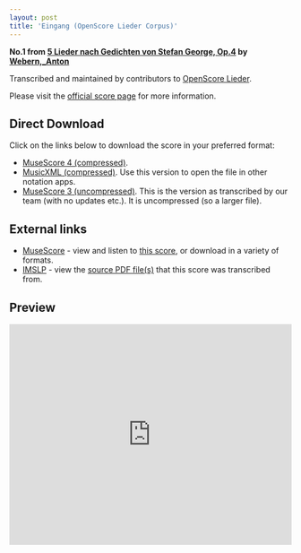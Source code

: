 ```yaml
---
layout: post
title: 'Eingang (OpenScore Lieder Corpus)'
---
```


__No.1 from [5 Lieder nach Gedichten von Stefan George, Op.4](https://fourscoreandmore.org/openscore/lieder/Webern%2C_Anton/5_Lieder_nach_Gedichten_von_Stefan_George%2C_Op.4/) by [Webern,_Anton](https://fourscoreandmore.org/openscore/lieder/Webern%2C_Anton)__

Transcribed and maintained by contributors to [OpenScore Lieder].

Please visit the [official score page] for more information.

[official score page]: https://musescore.com/openscore-lieder-corpus/scores/6725471
[OpenScore Lieder]: https://musescore.com/openscore-lieder-corpus

## Direct Download

Click on the links below to download the score in your preferred format:
- [MuseScore 4 (compressed)](https://fourscoreandmore.org/openscore/lieder/Webern%2C_Anton/5_Lieder_nach_Gedichten_von_Stefan_George%2C_Op.4/1_Eingang.mscz).
- [MusicXML (compressed)](https://fourscoreandmore.org/openscore/lieder/Webern%2C_Anton/5_Lieder_nach_Gedichten_von_Stefan_George%2C_Op.4/1_Eingang.mxl). Use this version to open the file in other notation apps.
- [MuseScore 3 (uncompressed)](https://raw.githubusercontent.com/OpenScore/Lieder/refs/heads/main/scores/Webern%2C_Anton/5_Lieder_nach_Gedichten_von_Stefan_George%2C_Op.4/1_Eingang/lc6725471.mscx). This is the version as transcribed by our team (with no updates etc.). It is uncompressed (so a larger file).

## External links

- [MuseScore] - view and listen to [this score][MuseScore], or download in a variety of formats.
- [IMSLP] - view the [source PDF file(s)][IMSLP] that this score was transcribed from.

[MuseScore]: https://musescore.com/score/6725471
[IMSLP]: https://imslp.org/wiki/Special:ReverseLookup/28267

## Preview

<iframe width="100%" height="394" src="https://musescore.com/openscore-lieder-corpus/scores/6725471/embed" frameborder="0" allowfullscreen allow="autoplay; fullscreen"></iframe>

